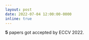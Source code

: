 ```yaml
---
layout: post
date: 2022-07-04 12:00:00-0000
inline: true
---
```


**5** papers got accepted by ECCV 2022.
